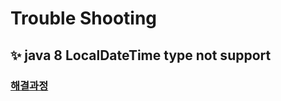 # Trouble Shooting

## ✨ java 8 LocalDateTime type not support
### [해결과정](https://jnjeaaaat.tistory.com/79)